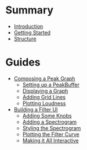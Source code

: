 # Summary

- [Introduction](./introduction.md)
- [Getting Started](./getting_started.md)
- [Structure]()

# Guides

- [Composing a Peak Graph](./peak_graph/overview.md)
    - [Setting up a PeakBuffer](./peak_graph/peak_buffer_setup.md)
    - [Displaying a Graph](./peak_graph/graph_setup.md)
    - [Adding Grid Lines](./peak_graph/composing.md)
    - [Plotting Loudness]()
- [Building a Filter UI]()
    - [Adding Some Knobs]()
    - [Adding a Spectrogram]()
    - [Styling the Spectrogram]()
    - [Plotting the Filter Curve]()
    - [Making it All Interactive]()
